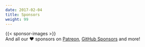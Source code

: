 ```yaml
---
date: 2017-02-04
title: Sponsors
weight: 99
---
```


{{< sponsor-images >}}
\
And all our ❤️ sponsors on [Patreon](https://www.patreon.com/librepcb),
[GitHub Sponsors](https://github.com/sponsors/ubruhin) and more!
